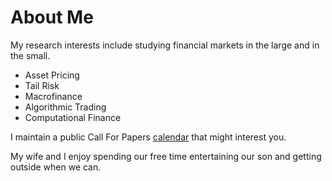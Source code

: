 # About Me


My research interests include studying financial markets in the large and in the small. 

* Asset Pricing
* Tail Risk
* Macrofinance
* Algorithmic Trading
* Computational Finance

I maintain a public Call For Papers [calendar](https://tbeason.com/financeconferences) that might interest you.

My wife and I enjoy spending our free time entertaining our son and getting outside when we can.
